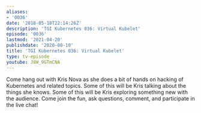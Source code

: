 ```yaml
---
aliases:
- '0036'
date: '2018-05-18T22:14:26Z'
description: 'TGI Kubernetes 036: Virtual Kubelet'
episode: '0036'
lastmod: '2021-04-20'
publishdate: '2020-08-10'
title: 'TGI Kubernetes 036: Virtual Kubelet'
type: tv-episode
youtube: J8W_9GTmCNA
---
```


Come hang out with Kris Nova as she does a bit of hands on hacking of Kubernetes and related topics. Some of this will be Kris talking about the things she knows. Some of this will be Kris exploring something new with the audience. Come join the fun, ask questions, comment, and participate in the live chat!